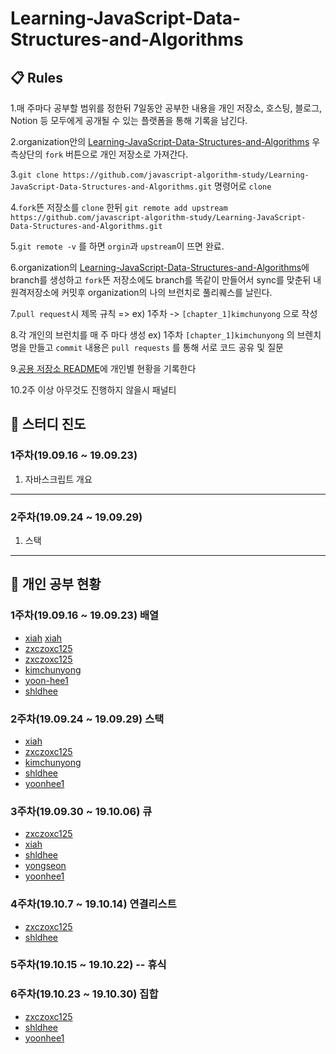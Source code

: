 # Learning-JavaScript-Data-Structures-and-Algorithms
## 📋 Rules
1.매 주마다 공부할 범위를 정한뒤 7일동안 공부한 내용을 개인 저장소, 호스팅, 블로그, Notion 등 모두에게 공개될 수 있는 플랫폼을 통해 기록을 남긴다.

2.organization안의 [Learning-JavaScript-Data-Structures-and-Algorithms](https://github.com/javascript-algorithm-study/Learning-JavaScript-Data-Structures-and-Algorithms) 우측상단의 `fork` 버튼으로 개인 저장소로 가져간다.

3.`git clone https://github.com/javascript-algorithm-study/Learning-JavaScript-Data-Structures-and-Algorithms.git` 명령어로 `clone`

4.`fork`뜬 저장소를 `clone` 한뒤 `git remote add upstream https://github.com/javascript-algorithm-study/Learning-JavaScript-Data-Structures-and-Algorithms.git`

5.`git remote -v` 를 하면 `orgin`과 `upstream`이 뜨면 완료.

6.organization의 [Learning-JavaScript-Data-Structures-and-Algorithms](https://github.com/javascript-algorithm-study/Learning-JavaScript-Data-Structures-and-Algorithms)에 branch를 생성하고 `fork`뜬 저장소에도 branch를 똑같이 만들어서 sync를 맞춘뒤 내 원격저장소에 커밋후 organization의 나의 브런치로 풀리퀘스를 날린다.

7.`pull request`시 제목 규칙 => ex) 1주차 -> `[chapter_1]kimchunyong` 으로 작성

8.각 개인의 브런치를 매 주 마다 생성 ex) 1주차 `[chapter_1]kimchunyong` 의 브렌치 명을 만들고 `commit` 내용은 `pull requests` 를 통해 서로 코드 공유 및 질문

9.[공용 저장소 README](https://github.com/javascript-algorithm-study/Learning-JavaScript-Data-Structures-and-Algorithms.git)에 개인별 현황을 기록한다

10.2주 이상 아무것도 진행하지 않을시 패널티 



## :book: 스터디 진도

### 1주차(19.09.16 ~ 19.09.23)

1. 자바스크립트 개요

---
### 2주차(19.09.24 ~ 19.09.29)

1. 스택

---

## :pencil: 개인 공부 현황

### 1주차(19.09.16 ~ 19.09.23) 배열
- [xiah](https://github.com/noel88/Learning-JavaScript-Data-Structures-and-Algorithms/blob/chapter1_xiah/chapter1/summary.js) [xiah](https://github.com/noel88/Learning-JavaScript-Data-Structures-and-Algorithms/blob/chapter2_xiah/chapter2/Arrangement.md)
- [zxczoxc125](https://github.com/zxczoxc125/Learning-JavaScript-Data-Structures-and-Algorithms/blob/zxczoxc125/chapter_01/chapter_01.md)
- [zxczoxc125](https://github.com/zxczoxc125/Learning-JavaScript-Data-Structures-and-Algorithms/blob/zxczoxc125/chapter_02/chapter_02.md)
- [kimchunyong](https://github.com/kimchunyong/Learning-JavaScript-Data-Structures-and-Algorithms/blob/kimchunyong/chapter_01/array.js)
- [yoon-hee1](https://github.com/yoon-hee1/Learning-JavaScript-Data-Structures-and-Algorithms/blob/chapter1_yoonhee/chapter01/chapter_1.md)
- [shldhee](https://github.com/shldhee/Learning-JavaScript-Data-Structures-and-Algorithms/blob/shldhee/ch2/ch2.md)


### 2주차(19.09.24 ~ 19.09.29) 스택
- [xiah](https://github.com/noel88/Learning-JavaScript-Data-Structures-and-Algorithms/blob/chapter3_xiah/chapter3/Stack.md)
- [zxczoxc125](https://github.com/zxczoxc125/Learning-JavaScript-Data-Structures-and-Algorithms/blob/zxczoxc125/chapter_03/chapter_03.md)
- [kimchunyong](https://github.com/kimchunyong/Learning-JavaScript-Data-Structures-and-Algorithms/tree/kimchunyong/chapter_02)
- [shldhee](https://github.com/shldhee/Learning-JavaScript-Data-Structures-and-Algorithms/blob/shldhee/ch3/ch3.md)
- [yoonhee1](https://github.com/yoon-hee1/Learning-JavaScript-Data-Structures-and-Algorithms/blob/chapter2_yoonhee/chapter02/chapter_2.md)

### 3주차(19.09.30 ~ 19.10.06) 큐

- [zxczoxc125](https://github.com/zxczoxc125/Learning-JavaScript-Data-Structures-and-Algorithms/blob/zxczoxc125/chapter_04/chapter_04.md)
- [xiah](https://github.com/noel88/Learning-JavaScript-Data-Structures-and-Algorithms/blob/chapter4_xiah/chapter4/Queue.md)
- [shldhee](https://github.com/shldhee/Learning-JavaScript-Data-Structures-and-Algorithms/blob/shldhee/ch4/ch4.md)
- [yongseon](https://github.com/yongseon01/Learning-JavaScript-Data-Structures-and-Algorithms/blob/yongseon/chapter04-queue/Queue.md)
- [yoonhee1](https://github.com/yoon-hee1/Learning-JavaScript-Data-Structures-and-Algorithms/blob/chapter3_yoonhee/chapter03/chapter_3.md)

### 4주차(19.10.7 ~ 19.10.14) 연결리스트
- [zxczoxc125](https://github.com/zxczoxc125/Learning-JavaScript-Data-Structures-and-Algorithms/blob/zxczoxc125/chapter_05/chapter_05.md)
- [shldhee](https://github.com/shldhee/Learning-JavaScript-Data-Structures-and-Algorithms/blob/shldhee/ch5/ch5.md)

### 5주차(19.10.15 ~ 19.10.22) -- 휴식

### 6주차(19.10.23 ~ 19.10.30) 집합
- [zxczoxc125](https://github.com/zxczoxc125/Learning-JavaScript-Data-Structures-and-Algorithms/blob/zxczoxc125/chapter_06/chapter_06.md)
- [shldhee](https://github.com/shldhee/Learning-JavaScript-Data-Structures-and-Algorithms/blob/shldhee/ch6/ch6.md)
- [yoonhee1](https://github.com/yoon-hee1/Learning-JavaScript-Data-Structures-and-Algorithms/blob/chapter5_yoonhee/chapter05/chapter_5.md)
